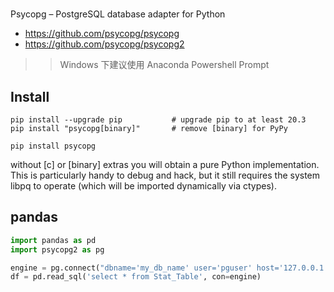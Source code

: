 #
Psycopg – PostgreSQL database adapter for Python

- https://github.com/psycopg/psycopg
- https://github.com/psycopg/psycopg2

>> Windows 下建议使用 Anaconda Powershell Prompt

## Install

```shell
pip install --upgrade pip           # upgrade pip to at least 20.3
pip install "psycopg[binary]"       # remove [binary] for PyPy
```
```shell
pip install psycopg
```
without [c] or [binary] extras you will obtain a pure Python implementation. This is particularly handy to debug and hack, but it still requires the system libpq to operate (which will be imported dynamically via ctypes).

## pandas

```python
import pandas as pd
import psycopg2 as pg

engine = pg.connect("dbname='my_db_name' user='pguser' host='127.0.0.1' port='15432' password='pgpassword'")
df = pd.read_sql('select * from Stat_Table', con=engine)
```
